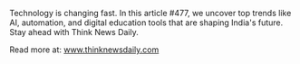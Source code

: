Technology is changing fast. In this article #477, we uncover top trends like AI, automation, and digital education tools that are shaping India's future. Stay ahead with Think News Daily.

Read more at: www.thinknewsdaily.com